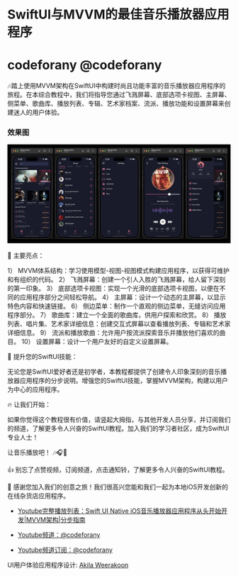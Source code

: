 # SwiftUI与MVVM的最佳音乐播放器应用程序

# codeforany @codeforany

🎶踏上使用MVVM架构在SwiftUI中构建时尚且功能丰富的音乐播放器应用程序的旅程。在本综合教程中，我们将指导您通过飞溅屏幕、底部选项卡视图、主屏幕、侧菜单、歌曲库、播放列表、专辑、艺术家档案、流派、播放功能和设置屏幕来创建迷人的用户体验。

### 效果图
<img src="screenshot.jpg" width="1024" height:auto alt="screenshot.jpg"/>

🚀 主要亮点：

1） MVVM体系结构：学习使用模型-视图-视图模式构建应用程序，以获得可维护和有组织的代码。
2） 飞溅屏幕：创建一个引人入胜的飞溅屏幕，给人留下深刻的第一印象。
3） 底部选项卡视图：实现一个光滑的底部选项卡视图，以便在不同的应用程序部分之间轻松导航。
4） 主屏幕：设计一个动态的主屏幕，以显示特色内容和快速链接。
6） 侧边菜单：制作一个直观的侧边菜单，无缝访问应用程序部分。
7） 歌曲库：建立一个全面的歌曲库，供用户探索和欣赏。
8） 播放列表、唱片集、艺术家详细信息：创建交互式屏幕以查看播放列表、专辑和艺术家详细信息。
9） 流派和播放歌曲：允许用户按流派探索音乐并播放他们喜欢的曲目。
10） 设置屏幕：设计一个用户友好的自定义设置屏幕。

🎵 提升您的SwiftUI技能：

无论您是SwiftUI爱好者还是初学者，本教程都提供了创建令人印象深刻的音乐播放器应用程序的分步说明。增强您的SwiftUI技能，掌握MVVM架构，构建以用户为中心的应用程序。

🔥 让我们开始：

如果你觉得这个教程很有价值，请竖起大拇指，与其他开发人员分享，并订阅我们的频道，了解更多令人兴奋的SwiftUI教程。加入我们的学习者社区，成为SwiftUI专业人士！

让音乐播放吧！ 🎶🎧🎤

👍 别忘了点赞视频，订阅频道，点击通知铃，了解更多令人兴奋的SwiftUI教程。

🙏 感谢您加入我们的创意之旅！我们很高兴您能和我们一起为本地iOS开发创新的在线杂货店应用程序。


- [Youtube完整播放列表：Swift UI Native iOS音乐播放器应用程序从头开始开发|MVVM架构|分步指南](https://www.youtube.com/playlist?list=PLzcRC7PA0xWTRhFuIAY6ZdUP62X0DdttE)

- [Youtube频道：@codeforany](https://www.youtube.com/channel/UCdQTp9wRK5vAOlEQZf9PHSg)

- [Youtube频道订阅：@codeforany](https://www.youtube.com/channel/UCdQTp9wRK5vAOlEQZf9PHSg?sub_confirmation=1)


UI用户体验应用程序设计: [Akila Weerakoon](https://www.behance.net/gallery/108639283/Meal-Monkey-Food-delivery-iOS-mobile-application)
